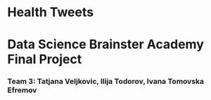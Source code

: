 # Health Tweets
# Data Science Brainster Academy Final Project
### Team 3: Tatjana Veljkovic, Ilija Todorov, Ivana Tomovska Efremov
